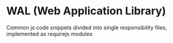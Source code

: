 # WAL (Web Application Library)

Common js code snippets divided into single responsibility files, implemented as requirejs modules


